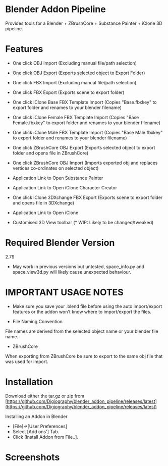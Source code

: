 # Blender Addon Pipeline

Provides tools for a Blender + ZBrushCore + Substance Painter + iClone 3D pipeline.

# Features

- One click OBJ Import (Excluding manual file/path selection)
- One click OBJ Export (Exports selected object to Export Folder)

- One click FBX Import (Excluding manual file/path selection)
- One click FBX Export (Exports scene to export folder)

- One click iClone Base FBX Template Import (Copies "Base.fbxkey" to export folder and renames to your blender filename)
- One click iClone Female FBX Template Import (Copies "Base Female.fbxkey" to export folder and renames to your blender filename)
- One click iClone Male FBX Template Import (Copies "Base Male.fbxkey" to export folder and renames to your blender filename)

- One click ZBrushCore OBJ Export (Exports selected object to export folder and opens file in ZBrushCore)
- One click ZBrushCore OBJ Import (Imports exported obj and replaces vertices co-ordinates on selected object)

- Application Link to Open Substance Painter 
- Application Link to Open iClone Character Creator
- One click iClone 3DXchange FBX Export (Exports scene to export folder and opens file in 3DXchange)
- Application Link to Open iClone

- Customised 3D View toolbar (* WIP: Likely to be changed/tweaked)

# Required Blender Version

2.79 

* May work in previous versions but untested, space_info.py and space_view3d.py will likely cause unexpected behaviour.

# IMPORTANT USAGE NOTES 

* Make sure you save your .blend file before using the auto import/export features or the addon won't know where to import/export the files.

- File Naming Convention

File names are derived from the selected object name or your blender file name.

- ZBrushCore

When exporting from ZBrushCore be sure to export to the same obj file that was used for import.

# Installation

Download either the tar.gz or zip from [https://github.com/Digiography/blender_addon_pipeline/releases/latest](https://github.com/Digiography/blender_addon_pipeline/releases/latest)

Installing an Addon in Blender

- [File]->[User Preferences]
- Select [Add ons'] Tab.
- Click [Install Addon from File..].

# Screenshots


